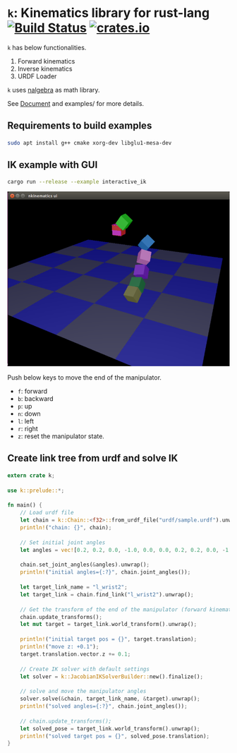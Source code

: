 # `k`: Kinematics library for rust-lang [![Build Status](https://travis-ci.org/OTL/k.svg?branch=master)](https://travis-ci.org/OTL/k) [![crates.io](https://img.shields.io/crates/v/k.svg)](https://crates.io/crates/k)

`k` has below functionalities.

1. Forward kinematics
1. Inverse kinematics
1. URDF Loader

`k` uses [nalgebra](http://nalgebra.org) as math library.

See [Document](http://docs.rs/k) and examples/ for more details.

## Requirements to build examples

```bash
sudo apt install g++ cmake xorg-dev libglu1-mesa-dev
```

## IK example with GUI

```bash
cargo run --release --example interactive_ik
```

![ik_sample](img/screenshot.png)

Push below keys to move the end of the manipulator.

- `f`: forward
- `b`: backward
- `p`: up
- `n`: down
- `l`: left
- `r`: right
- `z`: reset the manipulator state.

## Create link tree from urdf and solve IK

```rust
extern crate k;

use k::prelude::*;

fn main() {
    // Load urdf file
    let chain = k::Chain::<f32>::from_urdf_file("urdf/sample.urdf").unwrap();
    println!("chain: {}", chain);

    // Set initial joint angles
    let angles = vec![0.2, 0.2, 0.0, -1.0, 0.0, 0.0, 0.2, 0.2, 0.0, -1.0, 0.0, 0.0];

    chain.set_joint_angles(&angles).unwrap();
    println!("initial angles={:?}", chain.joint_angles());

    let target_link_name = "l_wrist2";
    let target_link = chain.find_link("l_wrist2").unwrap();

    // Get the transform of the end of the manipulator (forward kinematics)
    chain.update_transforms();
    let mut target = target_link.world_transform().unwrap();

    println!("initial target pos = {}", target.translation);
    println!("move z: +0.1");
    target.translation.vector.z += 0.1;

    // Create IK solver with default settings
    let solver = k::JacobianIKSolverBuilder::new().finalize();

    // solve and move the manipulator angles
    solver.solve(&chain, target_link_name, &target).unwrap();
    println!("solved angles={:?}", chain.joint_angles());

    // chain.update_transforms();
    let solved_pose = target_link.world_transform().unwrap();
    println!("solved target pos = {}", solved_pose.translation);
}
```
